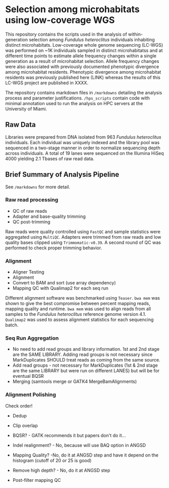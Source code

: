 # Selection among microhabitats using low-coverage WGS

This repository contains the scripts used in the analysis of within-generation selection among *Fundulus heteroclitus* individuals inhabiting distinct microhabitats. Low-coverage whole genome sequencing (LC-WGS) was performed on ~1K individuals sampled in distinct microhabitatss and at different time points to estimate allele frequency changes within a single generation as a result of microhabitat selection. Allele frequency changes were also associated with previously documented phenotypic divergence among microhabitat residents. Phenotypic divergence among microhabitat residents was previously published here (LINK) whereas the results of this LC-WGS project are published in XXXX.

The repository contains markdown files in `/markdowns` detailing the analysis process and parameter justifications. `/hps_scripts` contain code with minimal annotation used to run the analysis on HPC servers at the University of Miami.

## Raw Data

Libraries were prepared from DNA isolated from 963 *Fundulus heteroclitus* individuals. Each individual was uniquely indexed and the library pool was sequenced in a two-stage manner in order to normalize sequencing depth across individuals. A total of 19 lanes were sequenced on the Illumina HiSeq 4000 yielding 2.1 Tbases of raw read data.

## Brief Summary of Analysis Pipeline

See `/markdowns` for more detail.

### Raw read processing

* QC of raw reads
* Adapter and base-quality trimming
* QC post-trimming

Raw reads were quality controlled using `FastQC` and sample statistics were aggregated using `MultiQC`.
Adapters were trimmed from raw reads and low quality bases clipped using `Trimmomatic-v0.39`.
A second round of QC was performed to check proper trimming behavior.

### Alignment

* Aligner Testing
* Alignment
* Convert to BAM and sort (use array dependency)
* Mapping QC with Qualimap2 for each seq run

Different alignment software was benchmarked using `Teaser`. `bwa mem` was shown to give the best compromise between percent mapping reads, mapping quality and runtime.
`bwa mem` was used to align reads from all samples to the *Fundulus heteroclitus* reference genome version 4.1.
`Qualimap2` was used to assess alignment statistics for each sequencing batch.

### Seq Run Aggregation

* No need to add read groups and library information. 1st and 2nd stage are the SAME LIBRARY. Adding read groups is not necessary since MarkDuplicates SHOULD treat reads as coming from the same source.
* Add read groups - not necessary for MarkDuplicates (1st & 2nd stage are the same LIBRARY but were run on different LANES) but will be for eventual BQSR
* Merging (samtools merge or GATK4 MergeBamAlignments)

### Alignment Polishing

Check order!

* Dedup
* Clip overlap
* BQSR? - GATK recommends it but papers don't do it...
* Indel realignment? - No, because will use BAQ option in ANGSD
* Mapping Quality? -No, do it at ANGSD step and have it depend on the histogram (cutoff of 20 or 25 is good)
* Remove high depth? - No, do it at ANGSD step

* Post-filter mapping QC

